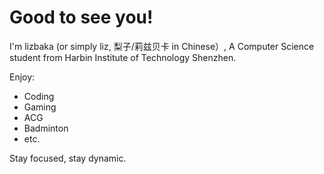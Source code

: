 # Good to see you!

I'm lizbaka (or simply liz, 梨子/莉兹贝卡 in Chinese）, A Computer Science student from Harbin Institute of Technology Shenzhen.

Enjoy:

- Coding
- Gaming
- ACG
- Badminton
- etc.

Stay focused, stay dynamic.
